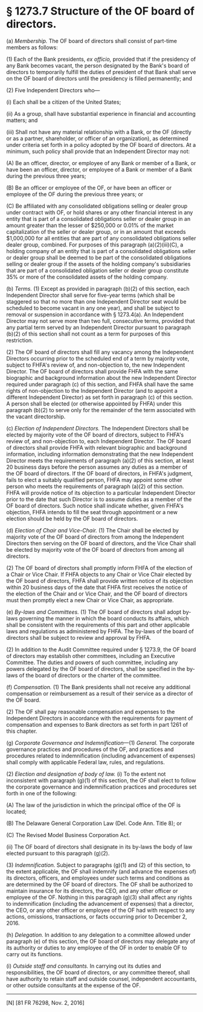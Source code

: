 # § 1273.7   Structure of the OF board of directors.

(a) *Membership.* The OF board of directors shall consist of part-time members as follows:


(1) Each of the Bank presidents, *ex officio,* provided that if the presidency of any Bank becomes vacant, the person designated by the Bank's board of directors to temporarily fulfill the duties of president of that Bank shall serve on the OF board of directors until the presidency is filled permanently; and


(2) Five Independent Directors who—


(i) Each shall be a citizen of the United States;


(ii) As a group, shall have substantial experience in financial and accounting matters; and


(iii) Shall not have any material relationship with a Bank, or the OF (directly or as a partner, shareholder, or officer of an organization), as determined under criteria set forth in a policy adopted by the OF board of directors. At a minimum, such policy shall provide that an Independent Director may not:


(A) Be an officer, director, or employee of any Bank or member of a Bank, or have been an officer, director, or employee of a Bank or member of a Bank during the previous three years;


(B) Be an officer or employee of the OF, or have been an officer or employee of the OF during the previous three years; or


(C) Be affiliated with any consolidated obligations selling or dealer group under contract with OF, or hold shares or any other financial interest in any entity that is part of a consolidated obligations seller or dealer group in an amount greater than the lesser of $250,000 or 0.01% of the market capitalization of the seller or dealer group, or in an amount that exceeds $1,000,000 for all entities that are part of any consolidated obligations seller dealer group, combined. For purposes of this paragraph (a)(2)(iii)(C), a holding company of an entity that is part of a consolidated obligations seller or dealer group shall be deemed to be part of the consolidated obligations selling or dealer group if the assets of the holding company's subsidiaries that are part of a consolidated obligation seller or dealer group constitute 35% or more of the consolidated assets of the holding company.


(b) *Terms.* (1) Except as provided in paragraph (b)(2) of this section, each Independent Director shall serve for five-year terms (which shall be staggered so that no more than one Independent Director seat would be scheduled to become vacant in any one year), and shall be subject to removal or suspension in accordance with § 1273.4(a). An Independent Director may not serve more than two full, consecutive terms, provided that any partial term served by an Independent Director pursuant to paragraph (b)(2) of this section shall not count as a term for purposes of this restriction.


(2) The OF board of directors shall fill any vacancy among the Independent Directors occurring prior to the scheduled end of a term by majority vote, subject to FHFA's review of, and non-objection to, the new Independent Director. The OF board of directors shall provide FHFA with the same biographic and background information about the new Independent Director required under paragraph (c) of this section, and FHFA shall have the same rights of non-objection to the Independent Director (and to appoint a different Independent Director) as set forth in paragraph (c) of this section. A person shall be elected (or otherwise appointed by FHFA) under this paragraph (b)(2) to serve only for the remainder of the term associated with the vacant directorship.


(c) *Election of Independent Directors.* The Independent Directors shall be elected by majority vote of the OF board of directors, subject to FHFA's review of, and non-objection to, each Independent Director. The OF board of directors shall provide FHFA with relevant biographic and background information, including information demonstrating that the new Independent Director meets the requirements of paragraph (a)(2) of this section, at least 20 business days before the person assumes any duties as a member of the OF board of directors. If the OF board of directors, in FHFA's judgment, fails to elect a suitably qualified person, FHFA may appoint some other person who meets the requirements of paragraph (a)(2) of this section. FHFA will provide notice of its objection to a particular Independent Director prior to the date that such Director is to assume duties as a member of the OF board of directors. Such notice shall indicate whether, given FHFA's objection, FHFA intends to fill the seat through appointment or a new election should be held by the OF board of directors.


(d) *Election of Chair and Vice-Chair.* (1) The Chair shall be elected by majority vote of the OF board of directors from among the Independent Directors then serving on the OF board of directors, and the Vice Chair shall be elected by majority vote of the OF board of directors from among all directors.


(2) The OF board of directors shall promptly inform FHFA of the election of a Chair or Vice Chair. If FHFA objects to any Chair or Vice Chair elected by the OF board of directors, FHFA shall provide written notice of its objection within 20 business days of the date that FHFA first receives the notice of the election of the Chair and or Vice Chair, and the OF board of directors must then promptly elect a new Chair or Vice Chair, as appropriate.


(e) *By-laws and Committees.* (1) The OF board of directors shall adopt by-laws governing the manner in which the board conducts its affairs, which shall be consistent with the requirements of this part and other applicable laws and regulations as administered by FHFA. The by-laws of the board of directors shall be subject to review and approval by FHFA.


(2) In addition to the Audit Committee required under § 1273.9, the OF board of directors may establish other committees, including an Executive Committee. The duties and powers of such committee, including any powers delegated by the OF board of directors, shall be specified in the by-laws of the board of directors or the charter of the committee.


(f) *Compensation.* (1) The Bank presidents shall not receive any additional compensation or reimbursement as a result of their service as a director of the OF board.


(2) The OF shall pay reasonable compensation and expenses to the Independent Directors in accordance with the requirements for payment of compensation and expenses to Bank directors as set forth in part 1261 of this chapter.


(g) *Corporate Governance and Indemnification*—(1) *General.* The corporate governance practices and procedures of the OF, and practices and procedures related to indemnification (including advancement of expenses) shall comply with applicable Federal law, rules, and regulations.


(2) *Election and designation of body of law.* (i) To the extent not inconsistent with paragraph (g)(1) of this section, the OF shall elect to follow the corporate governance and indemnification practices and procedures set forth in one of the following:


(A) The law of the jurisdiction in which the principal office of the OF is located;


(B) The Delaware General Corporation Law (Del. Code Ann. Title 8); or


(C) The Revised Model Business Corporation Act.


(ii) The OF board of directors shall designate in its by-laws the body of law elected pursuant to this paragraph (g)(2).


(3) *Indemnification.* Subject to paragraphs (g)(1) and (2) of this section, to the extent applicable, the OF shall indemnify (and advance the expenses of) its directors, officers, and employees under such terms and conditions as are determined by the OF board of directors. The OF shall be authorized to maintain insurance for its directors, the CEO, and any other officer or employee of the OF. Nothing in this paragraph (g)(3) shall affect any rights to indemnification (including the advancement of expenses) that a director, the CEO, or any other officer or employee of the OF had with respect to any actions, omissions, transactions, or facts occurring prior to December 2, 2016.


(h) *Delegation.* In addition to any delegation to a committee allowed under paragraph (e) of this section, the OF board of directors may delegate any of its authority or duties to any employee of the OF in order to enable OF to carry out its functions.


(i) *Outside staff and consultants.* In carrying out its duties and responsibilities, the OF board of directors, or any committee thereof, shall have authority to retain staff and outside counsel, independent accountants, or other outside consultants at the expense of the OF.



---

[N] [81 FR 76298, Nov. 2, 2016]




